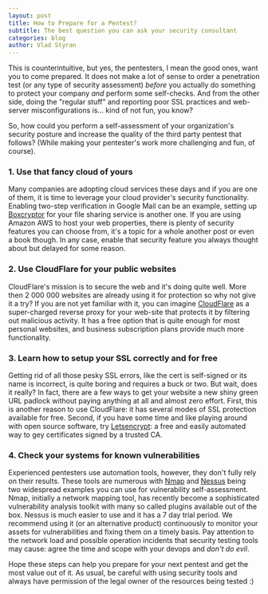```yaml
---
layout: post
title: How to Prepare for a Pentest?
subtitle: The best question you can ask your security consultant
categories: blog
author: Vlad Styran
---
```

This is counterintuitive, but yes, the pentesters, I mean the good ones, want you to come prepared. It does not make a lot of sense to order a penetration test (or any type of security assessment) _before_ you actually do something to protect your company _and_ perform some self-checks. And from the other side, doing the "regular stuff" and reporting poor SSL practices and web-server misconfigurations is… kind of not fun, you know?

So, how could you perform a self-assessment of your organization's security posture and increase the quality of the third party pentest that follows? (While making your pentester's work more challenging and fun, of course).

### 1. Use that fancy cloud of yours
Many companies are adopting cloud services these days and if you are one of them, it is time to leverage your cloud provider's security functionality. Enabling two-step verification in Google Mail can be an example, setting up [Boxcryptor](https://www.boxcryptor.com/en) for your file sharing service is another one. If you are using Amazon AWS to host your web properties, there is plenty of security features you can choose from, it's a topic for a whole another post or even a book though. In any case, enable that security feature you always thought about but delayed for some reason.

### 2. Use CloudFlare for your public websites
CloudFlare's mission is to secure the web and it's doing quite well. More then 2 000 000 websites are already using it for protection so why not give it a try? If you are not yet familiar with it, you can imagine [CloudFlare](https://www.cloudflare.com) as a super-charged reverse proxy for your web-site that protects it by filtering out malicious activity. It has a free option that is quite enough for most personal websites, and business subscription plans provide much more functionality.

### 3. Learn how to setup your SSL correctly and for free
Getting rid of all those pesky SSL errors, like the cert is self-signed or its name is incorrect, is quite boring and requires a buck or two. But wait, does it really? In fact, there are a few ways to get your website a new shiny green URL padlock without paying anything at all and almost zero effort. First, this is another reason to use CloudFlare: it has several modes of SSL protection available for free. Second, if you have some time and like playing around with open source software, try [Letsencrypt](https://letsencrypt.org): a free and easily automated way to gey certificates signed by a trusted CA.

### 4. Check your systems for known vulnerabilities
Experienced pentesters use automation tools, however, they don't fully rely on their results. These tools are numerous with [Nmap](https://nmap.org) and [Nessus](https://www.tenable.com/products/nessus-vulnerability-scanner) being two widespread examples you can use for vulnerability self-assessment. Nmap, initially a network mapping tool, has recently become a sophisticated vulnerability analysis toolkit with many so called plugins available out of the box. Nessus is much easier to use and it has a 7 day trial period. We recommend using it (or an alternative product) continuously to monitor your assets for vulnerabilities and fixing them on a timely basis. Pay attention to the network load and possible operation incidents that security testing tools may cause: agree the time and scope with your devops and _don't do evil_.

Hope these steps can help you prepare for your next pentest and get the most value out of it. As usual, be careful with using security tools and always have permission of the legal owner of the resources being tested :)

